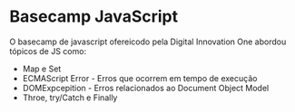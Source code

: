# Basecamp JavaScript

O basecamp de javascript ofereicodo pela Digital Innovation One abordou tópicos de JS como:

* Map e Set
* ECMAScript Error - Erros que ocorrem em tempo de execução
* DOMExpcepition - Erros relacionados ao Document Object Model
* Throe, try/Catch e Finally
